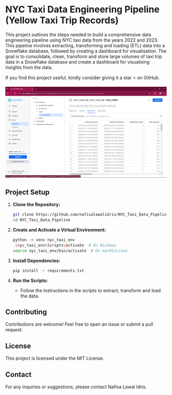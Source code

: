 # NYC Taxi Data Engineering Pipeline (Yellow Taxi Trip Records)

This project outlines the steps needed to build a comprehensive data engineering pipeline using NYC taxi data from the years 2022 and 2023. This pipeline involves extracting, transforming and loading (ETL) data into a Snowflake database, followed by creating a dashboard for visualisation. The goal is to consolidate, clean, transform and store large volumes of taxi trip data in a Snowflake database and create a dashboard for visualising insights from the data.

If you find this project useful, kindly consider giving it a star ⭐ on GitHub. 

![alt text](<Snowflake Pipeline.png>)

## Project Setup

1. **Clone the Repository:**

    ```sh
    git clone https://github.com/nafisalawalidris/NYC_Taxi_Data_Pipeline.git
    cd NYC_Taxi_Data_Pipeline
    ```

2. **Create and Activate a Virtual Environment:**

    ```sh
    python -m venv nyc_taxi_env
    .\nyc_taxi_env\Scripts\Activate  # On Windows
    source nyc_taxi_env/bin/activate  # On macOS/Linux
    ```

3. **Install Dependencies:**

    ```sh
    pip install -r requirements.txt
    ```

4. **Run the Scripts:**
   - Follow the instructions in the scripts to extract, transform and load the data.

## Contributing

Contributions are welcome! Feel free to open an issue or submit a pull request.

## License

This project is licensed under the MIT License.

## Contact

For any inquiries or suggestions, please contact Nafisa Lawal Idris. 
